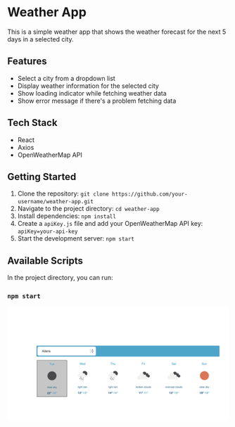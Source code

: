 # Weather App

This is a simple weather app that shows the weather forecast for the next 5 days in a selected city.

## Features

- Select a city from a dropdown list
- Display weather information for the selected city
- Show loading indicator while fetching weather data
- Show error message if there's a problem fetching data

## Tech Stack

- React
- Axios
- OpenWeatherMap API

## Getting Started

1. Clone the repository: `git clone https://github.com/your-username/weather-app.git`
2. Navigate to the project directory: `cd weather-app`
3. Install dependencies: `npm install`
4. Create a `apiKey.js` file and add your OpenWeatherMap API key: `apiKey=your-api-key`
5. Start the development server: `npm start`

## Available Scripts

In the project directory, you can run:

### `npm start`

![working](working.png)
